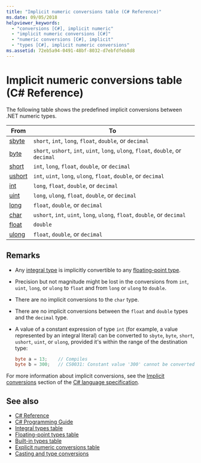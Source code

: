 ```yaml
---
title: "Implicit numeric conversions table (C# Reference)"
ms.date: 09/05/2018
helpviewer_keywords: 
  - "conversions [C#], implicit numeric"
  - "implicit numeric conversions [C#]"
  - "numeric conversions [C#], implicit"
  - "types [C#], implicit numeric conversions"
ms.assetid: 72eb5a94-0491-48bf-8032-d7ebfdfeb8d8
---
```

# Implicit numeric conversions table (C# Reference)

The following table shows the predefined implicit conversions between .NET numeric types.
  
|From|To|  
|----------|--------|  
|[sbyte](sbyte.md)|`short`, `int`, `long`, `float`, `double`, or `decimal`|  
|[byte](byte.md)|`short`, `ushort`, `int`, `uint`, `long`, `ulong`, `float`, `double`, or `decimal`|  
|[short](short.md)|`int`, `long`, `float`, `double`, or `decimal`|  
|[ushort](ushort.md)|`int`, `uint`, `long`, `ulong`, `float`, `double`, or `decimal`|  
|[int](int.md)|`long`, `float`, `double`, or `decimal`|  
|[uint](uint.md)|`long`, `ulong`, `float`, `double`, or `decimal`|  
|[long](long.md)|`float`, `double`, or `decimal`|  
|[char](char.md)|`ushort`, `int`, `uint`, `long`, `ulong`, `float`, `double`, or `decimal`|  
|[float](float.md)|`double`|  
|[ulong](ulong.md)|`float`, `double`, or `decimal`|  
  
## Remarks  

- Any [integral type](integral-types-table.md) is implicitly convertible to any [floating-point type](floating-point-types-table.md).

- Precision but not magnitude might be lost in the conversions from `int`, `uint`, `long`, or `ulong` to `float` and from `long` or `ulong` to `double`.  
  
- There are no implicit conversions to the `char` type.  
  
- There are no implicit conversions between the `float` and `double` types and the `decimal` type.  
  
- A value of a constant expression of type `int` (for example, a value represented by an integral literal) can be converted to `sbyte`, `byte`, `short`, `ushort`, `uint`, or `ulong`, provided it's within the range of the destination type:

  ```csharp
  byte a = 13;    // Compiles
  byte b = 300;   // CS0031: Constant value '300' cannot be converted to a 'byte'
  ```

For more information about implicit conversions, see the [Implicit conversions](~/_csharplang/spec/conversions.md#implicit-conversions) section of the [C# language specification](../language-specification/index.md).
  
## See also

- [C# Reference](../index.md)
- [C# Programming Guide](../../programming-guide/index.md)
- [Integral types table](integral-types-table.md)
- [Floating-point types table](floating-point-types-table.md)
- [Built-in types table](built-in-types-table.md)
- [Explicit numeric conversions table](explicit-numeric-conversions-table.md)
- [Casting and type conversions](../../programming-guide/types/casting-and-type-conversions.md)
